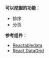 **可以挖掘的功能**：

- 排序
- 分页

**参考组件**：

- [Reactabledata](https://github.com/glittershark/reactable)
- [React DataGrid](https://github.com/zippyui/react-datagrid)
